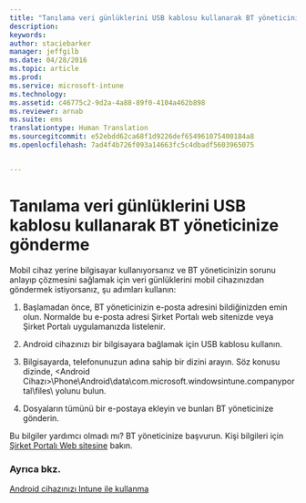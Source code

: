 ```yaml
---
title: "Tanılama veri günlüklerini USB kablosu kullanarak BT yöneticinize gönderme | Microsoft Intune"
description: 
keywords: 
author: staciebarker
manager: jeffgilb
ms.date: 04/28/2016
ms.topic: article
ms.prod: 
ms.service: microsoft-intune
ms.technology: 
ms.assetid: c46775c2-9d2a-4a88-89f0-4104a462b898
ms.reviewer: arnab
ms.suite: ems
translationtype: Human Translation
ms.sourcegitcommit: e52ebdd62ca68f1d9226def654961075400184a8
ms.openlocfilehash: 7ad4f4b726f093a14663fc5c4dbadf5603965075


---
```



# Tanılama veri günlüklerini USB kablosu kullanarak BT yöneticinize gönderme

Mobil cihaz yerine bilgisayar kullanıyorsanız ve BT yöneticinizin sorunu anlayıp çözmesini sağlamak için veri günlüklerini mobil cihazınızdan göndermek istiyorsanız, şu adımları kullanın:

1.  Başlamadan önce, BT yöneticinizin e-posta adresini bildiğinizden emin olun. Normalde bu e-posta adresi Şirket Portalı web sitenizde veya Şirket Portalı uygulamanızda listelenir.

2.  Android cihazınızı bir bilgisayara bağlamak için USB kablosu kullanın.

3.  Bilgisayarda, telefonunuzun adına sahip bir dizini arayın. Söz konusu dizinde, &lt;Android Cihazı&gt;\Phone\Android\data\com.microsoft.windowsintune.companyportal\files\ yolunu bulun\.

4.  Dosyaların tümünü bir e-postaya ekleyin ve bunları BT yöneticinize gönderin.

Bu bilgiler yardımcı olmadı mı? BT yöneticinize başvurun. Kişi bilgileri için [Şirket Portalı Web sitesine](http://portal.manage.microsoft.com) bakın.

### Ayrıca bkz.
[Android cihazınızı Intune ile kullanma](using-your-android-device-with-intune.md)


<!--HONumber=Jun16_HO4-->


